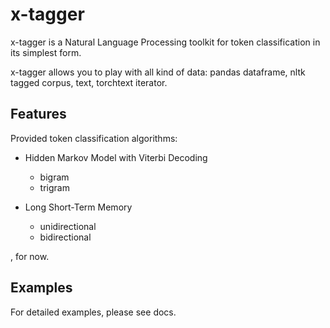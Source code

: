 # x-tagger
x-tagger is a Natural Language Processing toolkit for token classification in its simplest form.

x-tagger allows you to play with all kind of data: pandas dataframe, nltk tagged corpus, text, torchtext iterator.

## Features

Provided token classification algorithms:

- Hidden Markov Model with Viterbi Decoding
  * bigram
  * trigram

- Long Short-Term Memory
  * unidirectional
  * bidirectional

, for now.

## Examples

For detailed examples, please see docs.